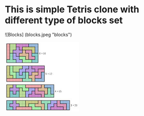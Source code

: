 # This is simple Tetris clone with different type of blocks set

![Blocks] (blocks.jpeg "blocks")

<p><img src="blocks.jpeg" alt="blocks" title="blocks" /></p>

